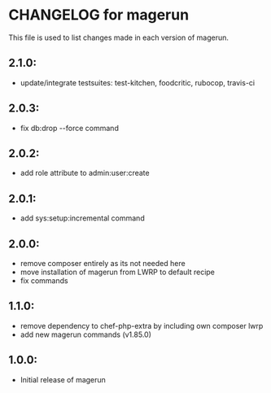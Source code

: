 # CHANGELOG for magerun

This file is used to list changes made in each version of magerun.

## 2.1.0:

* update/integrate testsuites: test-kitchen, foodcritic, rubocop, travis-ci

## 2.0.3:

* fix db:drop --force command

## 2.0.2:

* add role attribute to admin:user:create

## 2.0.1:

* add sys:setup:incremental command

## 2.0.0:

* remove composer entirely as its not needed here
* move installation of magerun from LWRP to default recipe
* fix commands

## 1.1.0:

* remove dependency to chef-php-extra by including own composer lwrp
* add new magerun commands (v1.85.0)

## 1.0.0:

* Initial release of magerun